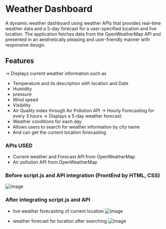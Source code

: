 # Weather Dashboard

A dynamic weather dashboard using weather APIs that provides real-time weather data and a 5-day forecast for a user-specified location and live location. The application fetches data from the OpenWeatherMap API and presented in an aesthetically pleasing and user-friendly manner with responsive design.

## Features
-> Displays current weather information such as 
  - Temperature and its description with location and Date 
  - Humidity
  - pressure
  - Wind speed
  - Visibility
  - Air Quality index through Air Pollution API
->  Hourly Forecasting for every 3 hours
-> Displays a 5-day weather forecast:
  - Weather conditions for each day
- Allows users to search for weather information by city name
- And can get the current location forecasting

### APIs USED
- Current weather and Forecast API from OpenWeatherMap 
- Air pollution API from OpenWeatherMap

### Before script.js and API integration (FrontEnd by HTML, CSS)
![image](https://github.com/user-attachments/assets/3fb00340-37a1-4dfb-891e-67b89940d596)

### After integrating script.js and API 
- live weather forecasting of current location
![image](https://github.com/user-attachments/assets/faa5cfe0-45a2-4997-ba63-144244ac8815)

- weather forecast for location after searching
![image](https://github.com/user-attachments/assets/8ea92f55-941c-41eb-8768-d1aca196d287)





